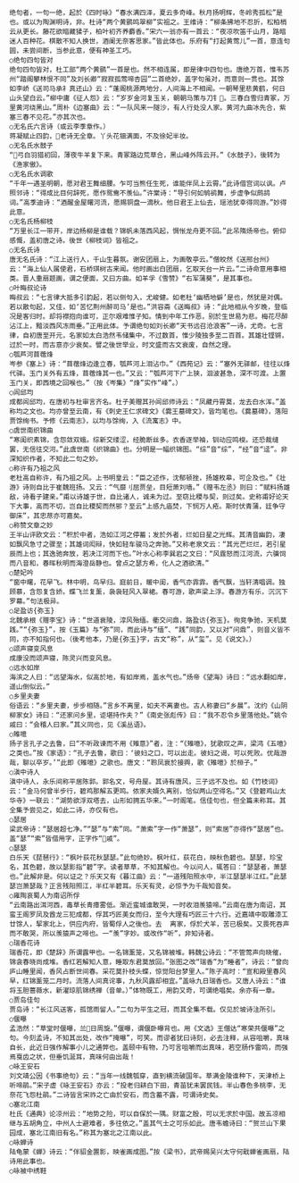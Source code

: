 <!-- { "loadSidebar": true } -->
    绝句者，一句一绝，起於《四时咏》“春水满四泽，夏云多奇峰。秋月扬明辉，冬岭秀孤松”是也。或以为陶渊明诗，非。杜诗“两个黄鹂鸣翠柳”实祖之。王维诗：“柳条拂地不忍折，松柏梢云从更长。藤花欲暗藏猱子，柏叶初齐养麝香。”宋六一翁亦有一首云：“夜凉吹笛千山月，路暗迷人百种花。棋散不知人换世，酒阑无奈客思家。”皆此体也。乐府有“打起黄莺儿”一首，意连句圆，未尝间断，当参此意，便有神圣工巧。
    ○绝句四句皆对
    绝句四句皆对，杜工部“两个黄鹂”一首是也。然不相连属，即是律中四句也。唐绝万首，惟韦苏州“踏阁攀林恨不同”及刘长卿“寂寂孤莺啼杏园”二首绝妙，盖字句虽对，而意则一贯也。其馀如李峤《送司马承礻真还山》云：“蓬阁桃源两地分，人间海上不相闻。一朝琴里悲黄鹤，何日山头望白云。”柳中庸《征人怨》云：“岁岁金河复玉关，朝朝马策与刀钅。三春白雪归青冢，万里黄河绕黑山。”周朴《边塞曲》云：“一队风来一隧沙，有人行处没人家。黄河九曲冰先合，紫塞三春不见花。”亦其次也。
    ○无名氏六言诗（或云李季章作。）
    蒋凝赋止四韵，老诗无全章。丫头花钿满面，不及徐妃半妆。
    ○无名氏水鼓子
    “弓白羽猎初回，薄夜牛羊复下来。青冢路边荒草合，黑山峰外阵云开。”《水鼓子》，後转为《渔家傲》。
    ○无名氏水调歌
    “千年一遇圣明朝，愿对君王舞细腰。乍可当熊任生死，谁能伴凤上云霄。”此诗借宫词以讽。卢照邻诗：“得成比目何辞死，愿作鸳鸯不羡仙。”许棠诗：“导引何如鸲鹆舞，步虚争似鹧鸪词。”高季迪诗：“酒醒金屋曙河流，愿赐铜盘一滴秋。他日君王上仙去，瑶池犹幸得同游。”妙得此意。
    ○无名氏杨柳枝
    “万里长江一带开，岸边杨柳是谁载？锦帆未落西风起，惆怅龙舟更不回。”此吊隋炀帝也。俯仰感慨，盖初唐之诗。後世《柳枝词》皆祖之。
    ○无名氏诗
    唐无名氏诗：“江上送行人，千山生暮氛。谢安团扇上，为画敬亭云。”僧皎然《送邢台州》云：“海上仙人属使君，石桥琪树古来闻。他时画出白团扇，乞取天台一片云。”二诗命意用事相类。晋人重扇题画，谓之便面，又曰方曲。如羊孚《雪赞》“右军蒲葵”，是其事也。
    ○叶晦叔论诗
    晦叔云：“七言律大抵多引韵起，若以侧句入，尤峻健。如老杜‘幽栖地僻’是也，然犹是对偶。若以散句起，又佳，如‘苦忆荆州醉司马’是也。”洪容斋《送晦叔》诗：“此地相从今岁晚，登临况是客归时。却将襟抱向谁可，正尔艰难惟子知。情到中年工作恶，别於生世易为悲。梅花尽醉沾江上，黯淡西风冻雨垂。”正用此体。予谓绝句如刘长卿“天书远召沧浪客”一诗，尤奇。七言律，自初唐至开元，名家如太白浩然韦储集中，不过数首，惟少陵独多至二百首。其雄壮铿锵，过於一时，而古意亦少衰矣。譬之後世举业，时文盛而古文衰废，自然之理。
    ○瓠芦河苜蓿烽
    岑参《塞上》诗：“苜蓿烽边逢立春，瓠芦河上泪沾巾。”《西苑记》云：“塞外无驿邮，往往以烽代驿。玉门关外有五烽，苜蓿烽其一也。”又云：“瓠芦河下广上狭，洄波甚急，深不可渡。上置玉门关，即西境之回喉也。”（按《岑集》“烽”实作“峰”。）
    ○闾邱均
    成都闾邱均，在唐初与杜审言齐名。杜子美赠其孙闾邱师诗云：“凤藏丹霄莫，龙去白水浑。”盖称均之文也。均亦曾至云南，有《刺史王仁求碑文》《爨王墓碑文》，皆均笔也。《爨墓碑》，落阳贾馀绚书。予修《云南志》，以均与馀绚，入《流寓志》中。
    ○虞世南织锦曲
    “寒闺织素锦，含怨敛双蛾。综新交缕涩，经脆断丝多。衣香逐举袖，钏动应鸣梭。还恐裁缝罢，无信往交河。”此虞世南《织锦曲》也。分明是一幅织锦图。“综”音“综”，“经”音“迳”。非深知织作者，不知此二句之妙。
    ○称许有乃祖之风
    老杜高自称许，有乃祖之风。上书明皇云：“臣之述作，沈郁顿挫，扬雄枚皋，可企及也。”《壮游》诗则自比于崔魏班扬。又云：“气靡刂屈贾垒，目短萧刘墙。”《赠韦左丞》则曰：“赋料扬雄敌，诗看子建亲。”甫以诗雄于世，自比诸人，诚未为过。至窃比稷与契，则过矣。史称甫好论天下大事，高而不切，岂自比稷契而然邪？至云“上感九庙焚，下悯万人疮。斯时伏青蒲，廷争守御床”，其忠荩亦可嘉矣。
    ○称赞文章之妙
    王半山评欧文云：“积於中者，浩如江河之停蓄；发於外者，烂如日星之光辉。其清音幽韵，凄如飘风急寸之骤至；其雄词闳辩，快如轻车骏马之奔驰。”又称老泉文云：“其光芒烂烂，若引星辰而上也；其逸驰奔放，若决江河而下也。”叶水心称李巽岩之文曰：“风霆怒而江河流，六骥饲而八音和，春晖秋明而海澄岳静也。曾点之瑟方希，化人之酒欲清。”
    ○楚妃吟
    “窗中曙，花早飞。林中明，鸟早归。庭前日，暖中闺，香气亦霏霏。香气飘，当轩清唱调。独顾慕，含怨复含娇。蝶飞兰复薰，袅袅轻风入翠裙。春可游，歌声梁上浮。春游方有乐，沉沉下罗幕。”句法极异。
    ○足盈访{弥玉}
    北魏承根《赠李宝》诗：“世道衰陵，淳风殆缅。衢交问鼎，路盈访{弥玉}。徇竞争驰，天机莫践。”“{弥玉}”，按《玉篇》与“弥”同，而此诗与“缅”、“践”同韵，又以对“问鼎”，则音义皆不同，亦不知指何也。（後考他本，乃是{弥玉}字，古文“称”，从“玺”。见《说文》。）
    ○颂声寝变风息
    成康没而颂声寝，陈灵兴而变风息。
    ○远水如岸
    海滨之人曰：“远望海水，似高於地，有如岸焉，盖水气也。”炀帝《望海》诗曰：“远水翻如岸，遥山倒似云。”
    ○乡里夫妻
    俗语云：“乡里夫妻，步步相随。”言乡不离里，如夫不离妻也。古人称妻曰“乡晨”。沈约《山阴柳家女》诗曰：“还家问乡里，讵堪持作夫？”《南史张彪传》曰：“我不忍令乡里落他处。”姚令戚曰：“会稽人曰家。”其义同也，见《溪丛语》。
    ○雉噫
    扬子言孔子之去鲁，曰“不听政谏而不用《雉意》”者，注：“《雉噫》，犹歌叹之声，梁鸿《五噫》之类也。”按《家语》：“孔子去鲁，歌曰：‘彼妇之口，可以出走。彼妇之谒，可以死败。优哉游哉，聊以卒岁。’”此即《雉噫》之歌也。唐文：“聆凤衰於接舆，歌《雉噫》於桓子。”
    ○滇中诗人
    滇中诗人，永乐间称平居陈郭。郭名文，号舟屋。其诗有唐风，三子远不及也。如《竹枝词》云：“金马何曾半步行，碧鸡那解五更鸣。侬家夫婿久离别，恰似两山空得名。”又《登碧鸡山太华寺》一联云：“湖势欲浮双塔去，山形如拥五华来。”一时阁笔。信佳句也，但全篇未称耳。其全集予尝见之，如此二诗，亦仅有也。
    ○瑟居
    梁武帝诗：“瑟居超七净。”“瑟”与“索”同。“萧索”字一作“萧瑟”，则“索居”亦得作“瑟居”也。盖“瑟”“索”皆借用字，正字作“戚”。
    ○瑟瑟
    白乐天《琵琶行》：“枫叶荻花秋瑟瑟。”此句绝妙。枫叶红，荻花白，映秋色碧也。瑟瑟，珍宝名，其色碧，故以瑟影指“碧”字。读者草草，不知其解也。今以问人，辄答曰：“瑟瑟者，萧瑟也。”此解非是。何以证之？乐天又有《暮江曲》云：“一道残阳照水中，半江瑟瑟半江红。”此瑟瑟岂萧瑟哉？正言残阳照江，半红半碧耳。乐天有灵，必惊予为千哉知音矣。
    ○雍陶哀蜀人为南诏所俘
    “云南路出洱河西，毒草长青瘴雾低。渐近蛮城谁敢哭，一时收泪羡猿啼。”云南在唐为南诏，其蛮王阁罗凤及酋龙三犯成都，俘其巧匠美女而归，至今大理有巧匠三十六行。近嘉靖中取雕漆工廿馀人，挈家北上，供应内府，皆蜀俘人之後也。去  离家，俘於犬羊，苦已极矣。又畏死吞声而不敢哭，所以羡猿声之啼也。一“羡”字妙。或改作“听”，非知诗者。
    ○瑞香花诗
    瑞香花，即《楚辞》所谓露甲也。一名锦薰笼，又名锦被堆。韩魏公诗云：“不管莺声向晓催，锦衾春晓尚成堆。香红若解知人意，睡取东君莫放回。”张图之改“瑞香”为“睡者”，诗云：“曾向庐山睡里闻，香风占断世间春。采花莫扑枝头蝶，惊觉阳台梦里人。”陈子高时：“宣和殿里春风早，红锦薰笼二月时。流落人间真诧事，九秋风露却相宜。”盖咏九日瑞香也。又唐人诗云：“谁将玉胆蔷薇水，新濯琼肌锦绣禅（音单。）”体物既工，用韵又奇，可谓绝唱矣。余亦有一章。
    ○贾岛佳句
    贾岛诗：“长江风送客，孤馆雨留人。”二句为平生之冠，而其全集不载。仅见於坡诗注所引。
    ○偃曝
    孟浩然：“草堂时偃曝，兰日周旋。”偃曝，谓偃卧曝背也。用《文选》王僧达“寒荣共偃曝”之句。今刻孟诗，不知其出处，改作“掩曝”，可笑。而谬者犹曰诗刻，必去注释，从容咀嚼，真味自长，此近日强作解事小儿之通弊也。盖颐中有物，乃可言咀嚼而出真味，若空肠作雷鸣，而强焉戛齿之状，但垂饥涎耳，真味何由出哉！
    ○咏王安石
    刘文靖公因《书事绝句》云：“当年一线魏瓠穿，直到横流破国年。草满金陵谁种下，天津桥上听啼鹃。”宋子虚《咏王安石》亦云：“投老归耕白下田，青苗犹未罢民钱。半山春色多桃李，无奈花飞怨杜鹃。”二诗皆言宋祚之亡由於安石，而含蓄不露，可谓诗史矣。
    ○塞北江南
    杜氏《通典》论凉州云：“地势之险，可以自保於一隅。财富之殷，可以无求於中国。故五凉相继与五胡角立，中州人士避难者，多往依之。”盖其气士之可乐如此。唐韦蟾诗曰：“贺兰山下果园成，塞北江南旧有名。”称其为塞北之江南以此。
    ○咏蝉诗
    陆龟蒙《蝉》诗云：“伴貂金置影，映雀画成图。”按《梁书》，武帝赐吴兴太守何戢蝉雀画扇，陆诗用此事也。
    ○咏被中绣鞋
